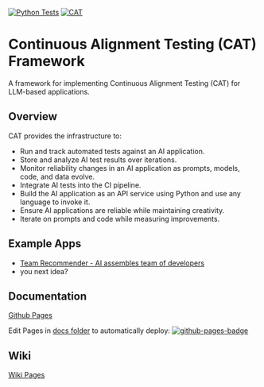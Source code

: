 [![Python Tests][python-tests-badge]][python-tests-link]
[![CAT][cat-badge]][cat-link]
# Continuous Alignment Testing (CAT) Framework
A framework for implementing Continuous Alignment Testing (CAT) for LLM-based applications.
## Overview
CAT provides the infrastructure to:
- Run and track automated tests against an AI application.
- Store and analyze AI test results over iterations.
- Monitor reliability changes in an AI application as prompts, models, code, and data evolve.
- Integrate AI tests into the CI pipeline.
- Build the AI application as an API service using Python and use any language to invoke it.
- Ensure AI applications are reliable while maintaining creativity.
- Iterate on prompts and code while measuring improvements.
  
## Example Apps

- [Team Recommender - AI assembles team of developers](examples/team_recommender/readme.md)
- you next idea?
  
## Documentation
[Github Pages][github-pages-index]

Edit Pages in [docs folder](docs) to automatically deploy: [![github-pages-badge]][github-pages-deploy-link]

## Wiki
[Wiki Pages][wiki]

[python-tests-badge]: https://github.com/thisisartium/continuous-alignment-testing/actions/workflows/python-tests.yml/badge.svg
[python-tests-link]: https://github.com/thisisartium/continuous-alignment-testing/actions/workflows/python-tests.yml
[cat-badge]: https://github.com/thisisartium/continuous-alignment-testing/actions/workflows/cat-test-examples.yml/badge.svg
[cat-link]: https://github.com/thisisartium/continuous-alignment-testing/actions/workflows/cat-test-examples.yml
[wiki]: https://github.com/thisisartium/continuous-alignment-testing/wiki
[github-pages-index]: https://thisisartium.github.io/continuous-alignment-testing/
[github-pages-source]: https://github.com/thisisartium/continuous-alignment-testing/tree/main/docs
[github-pages-badge]: https://github.com/thisisartium/continuous-alignment-testing/actions/workflows/pages/pages-build-deployment/badge.svg
[github-pages-deploy-link]: https://github.com/thisisartium/continuous-alignment-testing/actions/workflows/pages/pages-build-deployment
